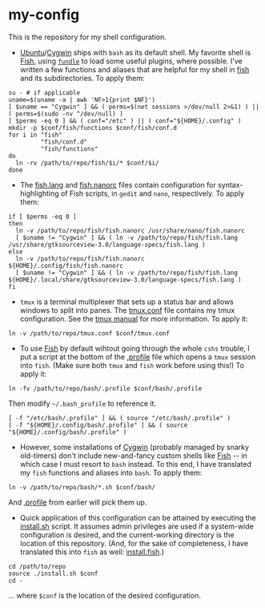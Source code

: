 # my-config
This is the repository for my shell configuration.
- [Ubuntu](https://ubuntu.com)/[Cygwin](https://cygwin.com) ships with `bash` as its default shell. My favorite shell is [Fish](https://fishshell.com), using [`fundle`](https://github.com/tuvistavie/fundle) to load some useful plugins, where possible.
I've written a few functions and aliases that are helpful for my shell in [fish](fish) and its subdirectories. To apply them:
```shell
su - # if applicable
uname=$(uname -a | awk 'NF>1{print $NF}')
[ $uname == "Cygwin" ] && ( perms=$(net sessions >/dev/null 2>&1) ) || ( perms=$(sudo -nv ^/dev/null) )
[ $perms -eq 0 ] && ( conf="/etc" ) || ( conf="${HOME}/.config" )
mkdir -p $conf/fish/functions $conf/fish/conf.d
for i in "fish"
         "fish/conf.d"
         "fish/functions"
do
  ln -rv /path/to/repo/fish/$i/* $conf/$i/
done
```
- The [fish.lang](fish/language-specs/fish.lang) and [fish.nanorc](fish/fish.nanorc) files contain configuration for syntax-highlighting of Fish scripts, in `gedit` and `nano`, respectively. To apply them:
```shell
if [ $perms -eq 0 ]
then
  ln -v /path/to/repo/fish/fish.nanorc /usr/share/nano/fish.nanorc
  [ $uname != "Cygwin" ] && ( ln -v /path/to/repo/fish/fish.lang /usr/share/gtksourceview-3.0/language-specs/fish.lang )
else
  ln -v /path/to/repo/fish/fish.nanorc ${HOME}/.config/fish/fish.nanorc
  [ $uname != "Cygwin" ] && ( ln -v /path/to/repo/fish/fish.lang ${HOME}/.local/share/gtksourceview-3.0/language-specs/fish.lang )
fi
```
- `tmux` is a terminal multiplexer that sets up a status bar and allows windows to split into panes. The [tmux.conf](tmux.conf) file contains my tmux configuration. See the [tmux manual](https://man.openbsd.org/OpenBSD-current/man1/tmux.1) for more
information. To apply it:
```shell
ln -v /path/to/repo/tmux.conf $conf/tmux.conf
```
- To use [Fish](https://fishshell.com) by default wihtout going through the whole `cshs` trouble, I put a script at the bottom of the [.profile](bash/.profile) file which opens a `tmux` session into `fish`. (Make sure both `tmux` and `fish` work
before using this!) To apply it:
```shell
ln -fv /path/to/repo/bash/.profile $conf/bash/.profile
```
Then modify `~/.bash_profile` to reference it.
```shell
[ -f "/etc/bash/.profile" ] && ( source "/etc/bash/.profile" )
[ -f "${HOME}/.config/bash/.profile" ] && ( source "${HOME}/.config/bash/.profile" )
```
- However, some installations of [Cygwin](https://cygwin.com) (probably managed by snarky old-timers) don't include new-and-fancy custom shells like [Fish](https://fishshell.com) -- in which case I must resort to `bash` instead. To this end, I have
translated my `fish` functions and aliases into `bash`. To apply them:
```shell
ln -v /path/to/repo/bash/*.sh $conf/bash/
```
And [.profile](bash/.profile) from earlier will pick them up.
- Quick application of this configuration can be attained by executing the [install.sh](install.sh) script. It assumes admin privileges are used if a system-wide configuration is desired, and the current-working directory is the location of this
repository. (And, for the sake of completeness, I have translated this into `fish` as well:  [install.fish](install.fish).)
```shell
cd /path/to/repo
source ./install.sh $conf
cd -
```
... where `$conf` is the location of the desired configuration.
